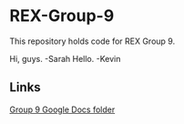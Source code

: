 REX-Group-9
===========
This repository holds code for REX Group 9.

Hi, guys. -Sarah
Hello. -Kevin

Links
------
[Group 9 Google Docs folder](https://drive.google.com/?tab=mo&authuser=0#folders/0B-FdJXlihZZvaExNWDh0RWJuWm8)

